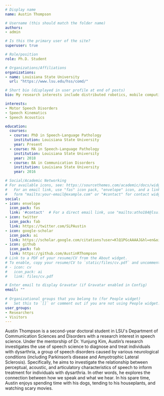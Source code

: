 ```yaml
---
# Display name
name: Austin Thompson

# Username (this should match the folder name)
authors:
- admin

# Is this the primary user of the site?
superuser: true

# Role/position
role: Ph.D. Student

# Organizations/Affiliations
organizations:
- name: Louisiana State University
  url: "https://www.lsu.edu/hss/comd/"

# Short bio (displayed in user profile at end of posts)
bio: My research interests include distributed robotics, mobile computing and programmable matter.

interests:
- Motor Speech Disorders
- Speech Kinematics
- Speech Acoustics

education:
  courses:
  - course: PhD in Speech-Language Pathology
    institution: Louisiana State University
    year: Present
  - course: MA in Speech-Language Pathology
    institution: Louisiana State University
    year: 2018
  - course: BA in Communication Disorders
    institution: Louisiana State University
    year: 2016

# Social/Academic Networking
# For available icons, see: https://sourcethemes.com/academic/docs/widgets/#icons
#   For an email link, use "fas" icon pack, "envelope" icon, and a link in the
#   form "mailto:your-email@example.com" or "#contact" for contact widget.
social:
- icon: envelope
  icon_pack: fas
  link: '#contact'  # For a direct email link, use "mailto:atho184@lsu.edu".
- icon: twitter
  icon_pack: fab
  link: https://twitter.com/SLPAustin
- icon: google-scholar
  icon_pack: ai
  link: https://scholar.google.com/citations?user=KlQ1PGcAAAAJ&hl=en&oi=sra
- icon: github
  icon_pack: fab
  link: https://github.com/AustinRThompson
# Link to a PDF of your resume/CV from the About widget.
# To enable, copy your resume/CV to `static/files/cv.pdf` and uncomment the lines below.  
# - icon: cv
#   icon_pack: ai
#   link: files/cv.pdf

# Enter email to display Gravatar (if Gravatar enabled in Config)
email: ""
  
# Organizational groups that you belong to (for People widget)
#   Set this to `[]` or comment out if you are not using People widget.  
user_groups:
- Researchers
- Visitors
---
```


Austin Thompson is a second-year doctoral student in LSU's Department of Communication Sciences and Disorders with a research interest in speech science. Under the mentorship of Dr. Yunjung Kim, Austin’s research investigates the use of speech science to diagnose and treat individuals with dysarthria, a group of speech disorders caused by various neurological conditions (including Parkinson’s disease and Amyotrophic Lateral Sclerosis). Specifically, he aims to investigate the relationship between perceptual, acoustic, and articulatory characteristics of speech to inform treatment for individuals with dysarthria. In other words, he explores the connection between how we speak and what we hear. In his spare time, Austin enjoys spending time with his dogs, tending to his houseplants, and watching scary movies.
